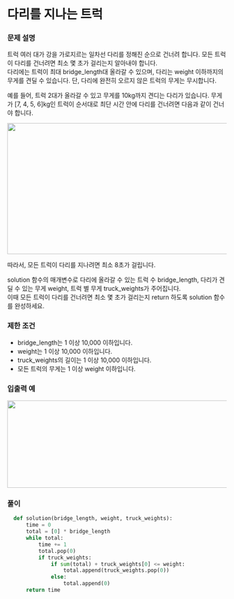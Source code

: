 # 다리를 지나는 트럭

### 문제 설명
트럭 여러 대가 강을 가로지르는 일차선 다리를 정해진 순으로 건너려 합니다. 모든 트럭이 다리를 건너려면 최소 몇 초가 걸리는지 알아내야 합니다.      
다리에는 트럭이 최대 bridge_length대 올라갈 수 있으며, 다리는 weight 이하까지의 무게를 견딜 수 있습니다. 단, 다리에 완전히 오르지 않은 트럭의 무게는 무시합니다.       

예를 들어, 트럭 2대가 올라갈 수 있고 무게를 10kg까지 견디는 다리가 있습니다. 무게가 [7, 4, 5, 6]kg인 트럭이 순서대로 최단 시간 안에 다리를 건너려면 다음과 같이 건너야 합니다.

<img src=https://user-images.githubusercontent.com/63505110/131224115-a2a2166e-9b01-4868-9bf3-2f334568d025.GIF width = 600 height = 300>




따라서, 모든 트럭이 다리를 지나려면 최소 8초가 걸립니다.

solution 함수의 매개변수로 다리에 올라갈 수 있는 트럭 수 bridge_length, 다리가 견딜 수 있는 무게 weight, 트럭 별 무게 truck_weights가 주어집니다.          
이때 모든 트럭이 다리를 건너려면 최소 몇 초가 걸리는지 return 하도록 solution 함수를 완성하세요.

### 제한 조건
+ bridge_length는 1 이상 10,000 이하입니다.
+ weight는 1 이상 10,000 이하입니다.
+ truck_weights의 길이는 1 이상 10,000 이하입니다.
+ 모든 트럭의 무게는 1 이상 weight 이하입니다.

### 입출력 예
<img src=https://user-images.githubusercontent.com/63505110/131224119-a7e87951-08b4-45f4-afed-105e8e0e5cf3.GIF width = 550 height = 200>

### 풀이
```python
  def solution(bridge_length, weight, truck_weights):
      time = 0
      total = [0] * bridge_length
      while total:
          time += 1
          total.pop(0)
          if truck_weights:
              if sum(total) + truck_weights[0] <= weight:
                  total.append(truck_weights.pop(0))
              else:
                  total.append(0)
      return time
```
